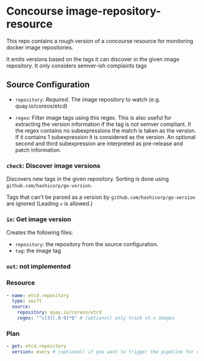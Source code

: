 Concourse image-repository-resource
===================================

This repo contains a rough version of a concourse resource for monitoring docker image repositories.

It emits versions based on the tags it can discover in the given image repository.
It only considers semver-ish complaints tags


## Source Configuration

* `repository`: *Required.* The image repository to watch (e.g. quay.io/coreos/etcd)

* `regex`: Filter image tags using this regex. This is also useful for extracting the version information if the tag is not semver compliant. It the regex contains no subexpressions the match is taken as the version. If it contains 1 subexpression it is considered as the version. An optional second and third subexpression are interpreted as pre-release and patch information.


### `check`: Discover image versions 

Discovers new tags in the given repository. Sorting is done using `github.com/hashicorp/go-version`.

Tags that can't be parsed as a version by `github.com/hashicorp/go-version` are ignored (Leading `v` is allowed.)

### `in`: Get image version
Creates the following files:

 * `repository`: the repository from the source configuration. 
 * `tag`: the image tag 

### `out`: not implemented


### Resource

``` yaml
- name: etcd.repository
  type: swift
  source:
    repository: quay.io/coreos/etcd
    regex: "^v[3][.0-9]*$" # (optional) only track v3.x images
```

### Plan

``` yaml
- get: etcd.repository
  version: every # (optional) if you want to trigger the pipeline for every tag found.
```

